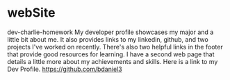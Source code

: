 # webSite
dev-charlie-homework
My developer profile showcases my major and a little bit about me. It also provides links to my linkedin, github, and two projects I've worked on recently. There's also two helpful links in the footer that provide good resources for learning. I have a second web page that details a little more about my achievements and skills.
Here is a link to my Dev Profile.
https://github.com/bdaniel3
